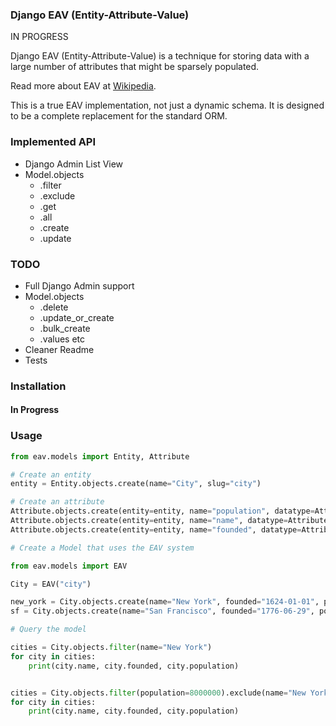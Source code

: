 ### Django EAV (Entity-Attribute-Value)

IN PROGRESS

Django EAV (Entity-Attribute-Value) is a technique for storing data with a large number of attributes that might be sparsely populated.

Read more about EAV at [Wikipedia](http://en.wikipedia.org/wiki/Entity-attribute-value_model).


This is a true EAV implementation, not just a dynamic schema. It is designed to be a complete replacement for the standard ORM.

### Implemented API
- Django Admin List View
- Model.objects
    - .filter
    - .exclude
    - .get
    - .all
    - .create
    - .update

### TODO
- Full Django Admin support
- Model.objects
    - .delete
    - .update_or_create
    - .bulk_create
    - .values
    etc
- Cleaner Readme
- Tests


### Installation

#### In Progress

### Usage

```python
from eav.models import Entity, Attribute

# Create an entity
entity = Entity.objects.create(name="City", slug="city")

# Create an attribute
Attribute.objects.create(entity=entity, name="population", datatype=Attribute.DataTypes.INTEGER)
Attribute.objects.create(entity=entity, name="name", datatype=Attribute.DataTypes.STRING)
Attribute.objects.create(entity=entity, name="founded", datatype=Attribute.DataTypes.DATE)

# Create a Model that uses the EAV system

from eav.models import EAV

City = EAV("city")

new_york = City.objects.create(name="New York", founded="1624-01-01", population=8000000)
sf = City.objects.create(name="San Francisco", founded="1776-06-29", population=800000)

# Query the model

cities = City.objects.filter(name="New York")
for city in cities:
    print(city.name, city.founded, city.population)


cities = City.objects.filter(population=8000000).exclude(name="New York")
for city in cities:
    print(city.name, city.founded, city.population)

```
